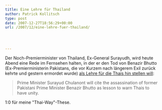 ```yaml
---
title: Eine Lehre für Thailand
author: Patrick Kollitsch
type: post
date: 2007-12-27T18:56:29+00:00
url: /2007/12/eine-lehre-fuer-thailand/




---
```

Der Noch-Premierminister von Thailand, Ex-General Surayudh, wird heute Abend eine Rede im Fernsehen halten, in der er den Tod von Benazir Bhutto (Ex-Premierministerin Pakistans, die vor Kurzem nach längerem Exil zurück kehrte und gestern ermordet wurde) [als Lehre für die Thais hin stellen will][1]:

> Prime Minister Surayud Chulanont will cite the assassination of former Pakistani Prime Minister Benazir Bhutto as lesson to warn Thais to have unity.

1:0 für meine "Thai-Way"-These.

 [1]: http://www.nationmultimedia.com/breakingnews/read.php?newsid=30060546
